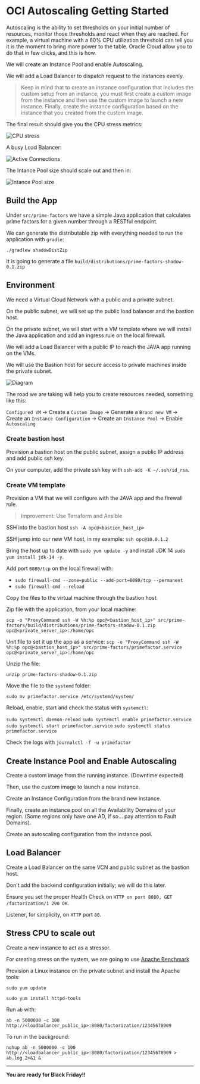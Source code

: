# OCI Autoscaling Getting Started

Autoscaling is the ability to set thresholds on your initial number of resources, monitor those thresholds and react when they are reached. For example, a virtual machine with a 60% CPU utilization threshold can tell you it is the moment to bring more power to the table. Oracle Cloud allow you to do that in few clicks, and this is how.

We will create an Instance Pool and enable Autoscaling.

We will add a Load Balancer to dispatch request to the instances evenly.

> Keep in mind that to create an instance configuration that includes the custom setup from an instance, you must first create a custom image from the instance and then use the custom image to launch a new instance. Finally, create the instance configuration based on the instance that you created from the custom image.

The final result should give you the CPU stress metrics:

![CPU stress](./images/cpu.png)

A busy Load Balancer:

![Active Connections](./images/loadbalancer.png)

The Intance Pool size should scale out and then in:

![Intance Pool size](images/pool.png)

## Build the App

Under `src/prime-factors` we have a simple Java application that calculates prime factors for a given number through a RESTful endpoint.

We can generate the distributable zip with everything needed to run the application with `gradle`:

`./gradlew shadowDistZip`

It is going to generate a file `build/distributions/prime-factors-shadow-0.1.zip`

## Environment

We need a Virtual Cloud Network with a public and a private subnet.

On the public subnet, we will set up the public load balancer and the bastion host.

On the private subnet, we will start with a VM template where we will install the Java application and add an ingress rule on the local firewall.

We will add a Load Balancer with a public IP to reach the JAVA app running on the VMs.

We will use the Bastion host for secure access to private machines inside the private subnet.

![Diagram](./images/diagram.png)

The road we are taking will help you to create resources needed, something like this:

`Configured VM` -> Create a `Custom Image` -> Generate a `Brand new VM` -> Create an `Instance Configuration` -> Create an `Instance Pool` -> Enable `Autoscaling`

### Create bastion host

Provision a bastion host on the public subnet, assign a public IP address and add public ssh key.

On your computer, add the private ssh key with `ssh-add -K ~/.ssh/id_rsa`.

### Create VM template

Provision a VM that we will configure with the JAVA app and the firewall rule.

> Improvement: Use Terraform and Ansible

SSH into the bastion host `ssh -A opc@<bastion_host_ip>`

SSH jump into our new VM host, in my example: `ssh opc@10.0.1.2`

Bring the host up to date with `sudo yum update -y` and install JDK 14 `sudo yum install jdk-14 -y`.

Add port `8080/tcp` on the local firewall with:

- `sudo firewall-cmd --zone=public --add-port=8080/tcp --permanent`
- `sudo firewall-cmd --reload`

Copy the files to the virtual machine through the bastion host.

Zip file with the application, from your local machine:

`scp -o "ProxyCommand ssh -W %h:%p opc@<bastion_host_ip>" src/prime-factors/build/distributions/prime-factors-shadow-0.1.zip opc@<private_server_ip>:/home/opc`

Unit file to set it up the app as a service:
`scp -o "ProxyCommand ssh -W %h:%p opc@<bastion_host_ip>" src/prime-factors/primefactor.service opc@<private_server_ip>:/home/opc`

Unzip the file:

`unzip prime-factors-shadow-0.1.zip`

Move the file to the `systemd` folder:

`sudo mv primefactor.service /etc/systemd/system/`

Reload, enable, start and check the status with `systemctl`:

`sudo systemctl daemon-reload`
`sudo systemctl enable primefactor.service`
`sudo systemctl start primefactor.service`
`sudo systemctl status primefactor.service`

Check the logs with `journalctl -f -u primefactor`

## Create Instance Pool and Enable Autoscaling

Create a custom image from the running instance. (Downtime expected)

Then, use the custom image to launch a new instance.

Create an Instance Configuration from the brand new instance.

Finally, create an instance pool on all the Availability Domains of your region. (Some regions only have one AD, if so... pay attention to Fault Domains).

Create an autoscaling configuration from the instance pool.

## Load Balancer

Create a Load Balancer on the same VCN and public subnet as the bastion host.

Don't add the backend configuration initially; we will do this later.

Ensure you set the proper Health Check on `HTTP on port 8080, GET /factorization/1 200 OK`.

Listener, for simplicity, on `HTTP` port `80`.

## Stress CPU to scale out

Create a new instance to act as a stressor.

For creating stress on the system, we are going to use [Apache Benchmark](https://httpd.apache.org/docs/2.4/programs/ab.html)

Provision a Linux instance on the private subnet and install the Apache tools:

`sudo yum update`

`sudo yum install httpd-tools`

Run `ab` with:

`ab -n 5000000 -c 100 http://<loadbalancer_public_ip>:8080/factorization/12345678909`

To run in the background:

`nohup ab -n 5000000 -c 100 http://<loadbalancer_public_ip>:8080/factorization/12345678909 > ab.log 2>&1 &`

---

**You are ready for Black Friday!!**
